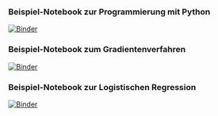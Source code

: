 ### Beispiel-Notebook zur Programmierung mit Python
[![Binder](https://mybinder.org/badge_logo.svg)](https://mybinder.org/v2/gh/fhswf/aki-notebooks/HEAD?filepath=Python101.ipynb)

### Beispiel-Notebook zum Gradientenverfahren
[![Binder](https://mybinder.org/badge_logo.svg)](https://mybinder.org/v2/gh/fhswf/aki-notebooks/HEAD?filepath=Demo-AKI-GD.ipynb)


### Beispiel-Notebook zur Logistischen Regression
[![Binder](https://mybinder.org/badge_logo.svg)](https://mybinder.org/v2/gh/fhswf/aki-notebooks/HEAD?filepath=Demo-AKI-LogReg.ipynb)
